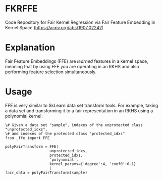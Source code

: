 # FKRFFE
Code Repository for Fair Kernel Regression via Fair Feature Embedding
in Kernel Space (https://arxiv.org/abs/1907.02242)

# Explanation
Fair Feature Embeddings (FFE) are *learned* features in a kernel space,
meaning that by using FFE you are operating in an RKHS and also performing
feature selection simultaneously.

# Usage
FFE is very similar to SkLearn data set transform tools. For example, taking
a data set and transforming it to a fair representation in an RKHS using a
polynomial kernel:

    \# Given a data set "sample", indexes of the unprotected class "unprotected_idxs",
    \# and indexes of the protected class "protected_idxs"
    from _ffe import FFE

    polyFairTransform = FFE(
                        unprotected_idxs,
                        protected_idxs,
                        'polynomial',
                        kernel_params={'degree':4, 'coef0':0.1}
                        )
    fair_data = polyFairTransform(sample)


